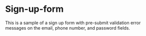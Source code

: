 # Sign-up-form

This is a sample of a sign up form with pre-submit validation error messages on the email, phone number, and password fields.
